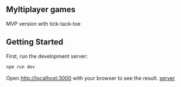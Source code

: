 ## Myltiplayer games
MVP version with tick-tack-toe

## Getting Started

First, run the development server:

```bash
npm run dev
```

Open [http://localhost:3000](http://localhost:3000) with your browser to see the result.
[server ](https://github.com/overlort/ws-server)
